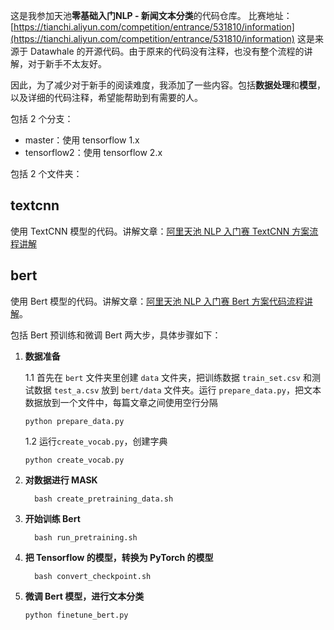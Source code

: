 这是我参加天池**零基础入门NLP - 新闻文本分类**的代码仓库。
比赛地址：[https://tianchi.aliyun.com/competition/entrance/531810/information](https://tianchi.aliyun.com/competition/entrance/531810/information)
这是来源于 Datawhale 的开源代码。由于原来的代码没有注释，也没有整个流程的讲解，对于新手不太友好。

因此，为了减少对于新手的阅读难度，我添加了一些内容。包括**数据处理**和**模型**，以及详细的代码注释，希望能帮助到有需要的人。



包括 2 个分支：

- master：使用 tensorflow 1.x
- tensorflow2：使用 tensorflow 2.x



包括 2 个文件夹：

## textcnn

使用 TextCNN 模型的代码。讲解文章：[阿里天池 NLP 入门赛 TextCNN 方案流程讲解](https://zhuanlan.zhihu.com/p/183862056)





## bert

使用 Bert 模型的代码。讲解文章：[阿里天池 NLP 入门赛 Bert 方案代码流程讲解](https://zhuanlan.zhihu.com/p/219698336)。

包括 Bert 预训练和微调 Bert 两大步，具体步骤如下：

1. **数据准备**

    1.1 首先在 `bert` 文件夹里创建 `data` 文件夹，把训练数据 `train_set.csv` 和测试数据  `test_a.csv` 放到 `bert/data` 文件夹。运行 `prepare_data.py`，把文本数据放到一个文件中，每篇文章之间使用空行分隔
  
	```
    python prepare_data.py
	```
	
	
	

    1.2 运行`create_vocab.py`，创建字典
	```
	python create_vocab.py
	```

2. **对数据进行 MASK**
   
    ```
      bash create_pretraining_data.sh
    ```

3. **开始训练 Bert**
	```
      bash run_pretraining.sh
   ```

4. **把 Tensorflow 的模型，转换为 PyTorch 的模型**
    ```
      bash convert_checkpoint.sh
    ```

5. **微调 Bert 模型，进行文本分类**
    ```
    python finetune_bert.py
    ```

